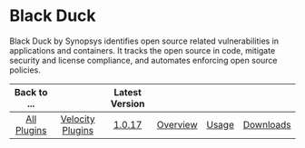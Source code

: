 
Black Duck
==========

Black Duck by Synopsys identifies open source related vulnerabilities in applications and containers. It tracks the open
source in code, mitigate security and license compliance, and automates enforcing open source policies.

|Back to ...||Latest Version||||
| :---: | :---: | :---: | :---: | :---: | :---: |
|[All Plugins](../../index.md)|[Velocity Plugins](../README.md)|[1.0.17](https://raw.githubusercontent.com/UrbanCode/IBM-UCV-PLUGINS/main/files/ucv-ext-blackduck/ucv-ext-blackduck-1.0.17.tar.zip)|[Overview](overview.md)|[Usage](usage.md)|[Downloads](downloads.md)|

